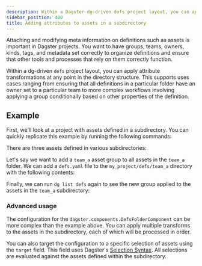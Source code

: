 ```yaml
---
description: Within a Dagster dg-driven defs project layout, you can apply attribute transformations at any point in the directory structure.
sidebar_position: 400
title: Adding attributes to assets in a subdirectory
---
```


Attaching and modifying meta information on definitions such as assets is important in Dagster projects. You want to have groups, teams, owners, kinds, tags, and metadata set correctly to organize definitions and ensure that other tools and processes that rely on them correctly function.

Within a dg-driven `defs` project layout, you can apply attribute transformations at any point in the directory structure. This supports uses cases ranging from ensuring that all definitions in a particular folder have an owner set to a particular team to more complex workflows involving applying a group conditionally based on other properties of the definition.

## Example

First, we'll look at a project with assets defined in a subdirectory. You can quickly replicate this example by running the following commands:

<CliInvocationExample path="docs_snippets/docs_snippets/guides/components/adding-attributes-to-assets/generated/1-scaffold-project.txt" />

There are three assets defined in various subdirectories:

<CliInvocationExample path="docs_snippets/docs_snippets/guides/components/adding-attributes-to-assets/generated/3-list-defs.txt" />

<CliInvocationExample path="docs_snippets/docs_snippets/guides/components/adding-attributes-to-assets/generated/2-tree.txt" />

Let's say we want to add a `team_a` asset group to all assets in the `team_a` folder. We can add a `defs.yaml` file to the `my_project/defs/team_a` directory with the following contents:

<CodeExample
  path="docs_snippets/docs_snippets/guides/components/adding-attributes-to-assets/defs.yaml"
  language="yaml"
/>

<CliInvocationExample path="docs_snippets/docs_snippets/guides/components/adding-attributes-to-assets/generated/4-tree.txt" />

Finally, we can run `dg list defs` again to see the new group applied to the assets in the `team_a` subdirectory:

<CliInvocationExample path="docs_snippets/docs_snippets/guides/components/adding-attributes-to-assets/generated/5-list-defs.txt" />

### Advanced usage

The configuration for the `dagster.components.DefsFolderComponent` can be more complex than the example above. You can apply multiple transforms to the assets in the subdirectory, each of which will be processed in order.

You can also target the configuration to a specific selection of assets using the `target` field. This field uses Dagster's [Selection Syntax](/guides/build/assets/asset-selection-syntax/reference). All selections are evaluated against the assets defined within the subdirectory.
